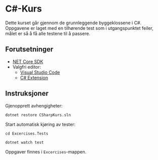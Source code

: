 # C#-Kurs

Dette kurset går gjennom de grunnleggende byggeklossene i C#. Oppgavene er laget med en tilhørende test som i utgangspunktet feiler, målet er så å få alle testene til å passere.

## Forutsetninger

- [NET Core SDK](https://www.microsoft.com/net/download)
- Valgfri editor:
    * [Visual Studio Code](https://code.visualstudio.com/Download)
    * [C# Extension](https://marketplace.visualstudio.com/items?itemName=ms-vscode.csharp)

## Instruksjoner

Gjenopprett avhengigheter:

```
dotnet restore CSharpKurs.sln
```

Start automatisk kjøring av tester:

```
cd Excercises.Tests

dotnet watch test
```

Oppgaver finnes i ```Excercises```-mappen.